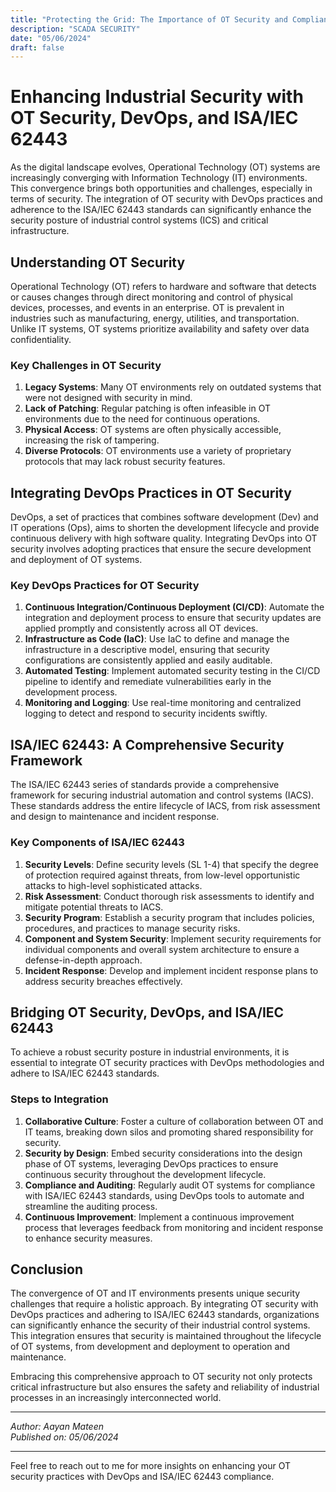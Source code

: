 ```yaml
---
title: "Protecting the Grid: The Importance of OT Security and Compliance with ISA/IEC 62443"
description: "SCADA SECURITY"
date: "05/06/2024"
draft: false
---
```


# Enhancing Industrial Security with OT Security, DevOps, and ISA/IEC 62443

As the digital landscape evolves, Operational Technology (OT) systems are increasingly converging with Information Technology (IT) environments. This convergence brings both opportunities and challenges, especially in terms of security. The integration of OT security with DevOps practices and adherence to the ISA/IEC 62443 standards can significantly enhance the security posture of industrial control systems (ICS) and critical infrastructure.

## Understanding OT Security

Operational Technology (OT) refers to hardware and software that detects or causes changes through direct monitoring and control of physical devices, processes, and events in an enterprise. OT is prevalent in industries such as manufacturing, energy, utilities, and transportation. Unlike IT systems, OT systems prioritize availability and safety over data confidentiality.

### Key Challenges in OT Security

1. **Legacy Systems**: Many OT environments rely on outdated systems that were not designed with security in mind.
2. **Lack of Patching**: Regular patching is often infeasible in OT environments due to the need for continuous operations.
3. **Physical Access**: OT systems are often physically accessible, increasing the risk of tampering.
4. **Diverse Protocols**: OT environments use a variety of proprietary protocols that may lack robust security features.

## Integrating DevOps Practices in OT Security

DevOps, a set of practices that combines software development (Dev) and IT operations (Ops), aims to shorten the development lifecycle and provide continuous delivery with high software quality. Integrating DevOps into OT security involves adopting practices that ensure the secure development and deployment of OT systems.

### Key DevOps Practices for OT Security

1. **Continuous Integration/Continuous Deployment (CI/CD)**: Automate the integration and deployment process to ensure that security updates are applied promptly and consistently across all OT devices.
2. **Infrastructure as Code (IaC)**: Use IaC to define and manage the infrastructure in a descriptive model, ensuring that security configurations are consistently applied and easily auditable.
3. **Automated Testing**: Implement automated security testing in the CI/CD pipeline to identify and remediate vulnerabilities early in the development process.
4. **Monitoring and Logging**: Use real-time monitoring and centralized logging to detect and respond to security incidents swiftly.

## ISA/IEC 62443: A Comprehensive Security Framework

The ISA/IEC 62443 series of standards provide a comprehensive framework for securing industrial automation and control systems (IACS). These standards address the entire lifecycle of IACS, from risk assessment and design to maintenance and incident response.

### Key Components of ISA/IEC 62443

1. **Security Levels**: Define security levels (SL 1-4) that specify the degree of protection required against threats, from low-level opportunistic attacks to high-level sophisticated attacks.
2. **Risk Assessment**: Conduct thorough risk assessments to identify and mitigate potential threats to IACS.
3. **Security Program**: Establish a security program that includes policies, procedures, and practices to manage security risks.
4. **Component and System Security**: Implement security requirements for individual components and overall system architecture to ensure a defense-in-depth approach.
5. **Incident Response**: Develop and implement incident response plans to address security breaches effectively.

## Bridging OT Security, DevOps, and ISA/IEC 62443

To achieve a robust security posture in industrial environments, it is essential to integrate OT security practices with DevOps methodologies and adhere to ISA/IEC 62443 standards.

### Steps to Integration

1. **Collaborative Culture**: Foster a culture of collaboration between OT and IT teams, breaking down silos and promoting shared responsibility for security.
2. **Security by Design**: Embed security considerations into the design phase of OT systems, leveraging DevOps practices to ensure continuous security throughout the development lifecycle.
3. **Compliance and Auditing**: Regularly audit OT systems for compliance with ISA/IEC 62443 standards, using DevOps tools to automate and streamline the auditing process.
4. **Continuous Improvement**: Implement a continuous improvement process that leverages feedback from monitoring and incident response to enhance security measures.

## Conclusion

The convergence of OT and IT environments presents unique security challenges that require a holistic approach. By integrating OT security with DevOps practices and adhering to ISA/IEC 62443 standards, organizations can significantly enhance the security of their industrial control systems. This integration ensures that security is maintained throughout the lifecycle of OT systems, from development and deployment to operation and maintenance.

Embracing this comprehensive approach to OT security not only protects critical infrastructure but also ensures the safety and reliability of industrial processes in an increasingly interconnected world.

---

*Author: Aayan Mateen*  
*Published on: 05/06/2024*  


---

Feel free to reach out to me for more insights on enhancing your OT security practices with DevOps and ISA/IEC 62443 compliance.
